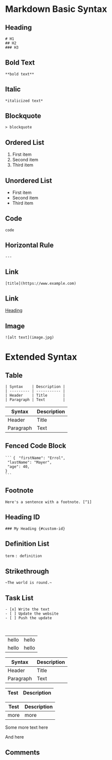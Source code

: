 # Markdown Basic Syntax
## Heading
` # H1 `<br />
` ## H2 `<br />
` ### H3 `<br />

## Bold Text
` **bold text** `

## Italic
` *italicized text* `

## Blockquote
` > blockquote `

## Ordered List
1. First item
2. Second item
3. Third item

## Unordered List
- First item
- Second item
- Third item

## Code
`code`

## Horizontal Rule
` --- `

## Link
` [title](https://www.example.com) `

## Link
[Heading](#Heading)

## Image
` ![alt text](image.jpg) `


# Extended Syntax

## Table
` | Syntax    | Description | ` <br>
` | --------- | ----------- | ` <br>
` | Header    | Title       | ` <br>
` | Paragraph | Text        | ` <br>

| Syntax    | Description |
| --------  | ----------- |
| Header    | Title       |
| Paragraph | Text        |

## Fenced Code Block
` ``` `
` { `
`  "firstName": "Errol", ` <br>
`  "lastName": "Mayer", ` <br>
`  "age": 40, ` <br>
` } ` <br>
` ``` `
 
 ## Footnote
 ` Here's a sentence with a footnote. [^1] `
 
 ## Heading ID
 ` ### My Heading {#custom-id} `
 
 ## Definition List
 ` term `
 ` : definition `
 
 ## Strikethrough
 ` ~The world is round.~ `
 
 ## Task List
` - [x] Write the text ` <br>
` - [ ] Update the website ` <br>
` - [ ] Push the update ` <br><br><br>

<table border="0"><tr border="0"><td border="0">hello</td><td>hello</td></tr><tr><td>hello</td><td>hello</td></tr></table>

| Syntax    | Description |
| --------  | ----------- |
| Header    | Title       |
| Paragraph | Text        |

| Test   |  Description |
| ------ | ------------ |

| Test   |  Description |
| ------ | ------------ |
| more   | more         |

Some more text here

And here

## Comments
<!-- ## Test Heading 2 -->

